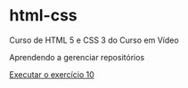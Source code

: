 # html-css
 Curso de HTML 5 e CSS 3 do Curso em Vídeo

 Aprendendo a gerenciar repositórios

 <a href="https://feerpy.github.io/html-css/exercicios/ex10/android.html">Executar o exercício 10</a>